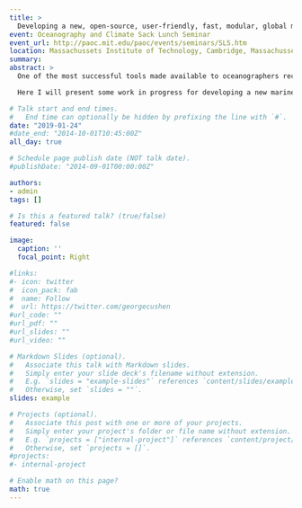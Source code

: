 ```yaml
---
title: >
  Developing a new, open-source, user-friendly, fast, modular, global marine biogeochemistry model (in Julia)
event: Oceanography and Climate Sack Lunch Seminar
event_url: http://paoc.mit.edu/paoc/events/seminars/SLS.htm
location: Massachussets Institute of Technology, Cambridge, Massachussets, USA
summary:
abstract: >
  One of the most successful tools made available to oceanographers recently is the Ocean Data View (ODV) software, used "for the analysis and visualization of oceanographic and meteorological data sets." Part of the success of ODV comes from its simplicity, which makes it attractive to oceanographers. Current global marine biogeochemistry models, on the other hand, lack this appeal and generally come with a steep learning curve. So steep, in fact, that very few non-modelers ever use these models on their own and computational tasks are delegated to collaborating model experts. This problematic barrier to entry in modeling, which hinders the progress of oceanography, has recently been lowered with the release of the AWESOME OCIM (A Working Environment for Simulating Ocean Movement and Elemental cycling in an Ocean Circulation Inverse Model, or AO), a software with a graphical user interface (GUI) for modeling a single biogeochemical tracer, using — under the hood — linear algebra.< \br>

  Here I will present some work in progress for developing a new marine biogeochemistry model that builds on the ideas behind the AO and provides users with an open-source, user-friendly, fast, and modular software. Among other goals, this model aims to allow users to represent the coupling of multiple tracers (such as dissolved iron (DFe) and macronutrients) that can be embedded in different models of the ocean's circulation (e.g., swap in the OCIM transport with an average of the MITgcm circulation). The model also addresses a number of features that are currently absent in the AO, like the ability to represent non-linear mechanisms (such as the scavenging of DFe by sinking particles). Additionally, a powerful feature of the OCIM that is not leveraged by the AO is its computational speed, which allows for objective parameter optimization and sensitivity analysis. Most of the model's capabilities stem from the language it is developed in, the Julia language, which is a free, open-source, general-purpose, and fast alternative to MATLAB (the language in which the AO is written).

# Talk start and end times.
#   End time can optionally be hidden by prefixing the line with `#`.
date: "2019-01-24"
#date_end: "2014-10-01T10:45:00Z"
all_day: true

# Schedule page publish date (NOT talk date).
#publishDate: "2014-09-01T00:00:00Z"

authors:
- admin
tags: []

# Is this a featured talk? (true/false)
featured: false

image:
  caption: ''
  focal_point: Right

#links:
#- icon: twitter
#  icon_pack: fab
#  name: Follow
#  url: https://twitter.com/georgecushen
#url_code: ""
#url_pdf: ""
#url_slides: ""
#url_video: ""

# Markdown Slides (optional).
#   Associate this talk with Markdown slides.
#   Simply enter your slide deck's filename without extension.
#   E.g. `slides = "example-slides"` references `content/slides/example-slides.md`.
#   Otherwise, set `slides = ""`.
slides: example

# Projects (optional).
#   Associate this post with one or more of your projects.
#   Simply enter your project's folder or file name without extension.
#   E.g. `projects = ["internal-project"]` references `content/project/deep-learning/index.md`.
#   Otherwise, set `projects = []`.
#projects:
#- internal-project

# Enable math on this page?
math: true
---
```


